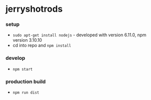 # jerryshotrods

### setup
* `sudo apt-get install nodejs` - developed with version 6.11.0, npm version 3.10.10
* cd into repo and `npm install`

### develop
* `npm start`

### production build
* `npm run dist`
